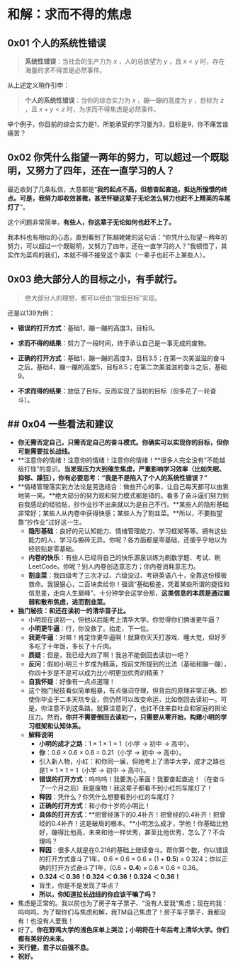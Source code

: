 # 和解：求而不得的焦虑

## 0x01 个人的系统性错误

> **系统性错误**：当社会的生产力为 $x$ ，人的总欲望为 $y$ ，且 $x < y$ 时，存在海量的求不得苦是必然事件。 

从上述定义稍作引申：

> **个人的系统性错误**：当你的综合实力为 $x$ ，蹦一蹦的高度为 $y$ ，目标为 $z$ ，且 $x + y < z$ 时，为求而不得焦虑是必然事件。 

举个例子，你目前的综合实力是1，所能承受的学习量为3，目标是9，你不痛苦谁痛苦？

## 0x02 你凭什么指望一两年的努力，可以超过一个既聪明，又努力了四年，还在一直学习的人？

最近收到了几条私信，大意都是“**我的起点不高，但想奋起直追，抵达所憧憬的终点。可是，我努力却收效甚微，甚至怀疑这辈子无论怎么努力也赶不上精英的车尾灯了**”。

这个问题非常简单，**有些人，你这辈子无论如何也赶不上了。**

我本科也有相似的心态，直到看到了陈越姥姥的这句话：“你凭什么指望一两年的努力，可以超过一个既聪明，又努力了四年，还在一直学习的人？”我顿悟了，其实作为菜鸡的我们，本就不得不接受这个事实（一辈子也赶不上某些人）。

## 0x03 绝大部分人的目标之小，有手就行。

> 绝大部分人的理想，都可以经由“放低目标”实现。

还是以139为例：

- **错误的打开方式**：基础1，蹦一蹦的高度3，目标9。
- **求而不得的结果**：努力了一段时间，终于承认自己是一事无成的废物。

- **正确的打开方式**：基础1，蹦一蹦的高度3，目标3.5；在第一次美滋滋的奋斗之后，基础4，蹦一蹦的高度5，目标8.5；在第二次美滋滋的奋斗之后，基础9。
- **不求而得的结果**：放低了目标，反而实现了当初的目标（但多花了一轮奋斗）。

## ## 0x04 一些看法和建议

- **你无需否定自己，只需否定自己的奋斗模式。你确实可以实现你的目标，但你可能需要拉长战线。**
- **注意你的情绪！注意你的情绪！注意你的情绪！**很多人完全没有“不能越级打怪”的意识。**当发现压力大到催生焦虑，严重影响学习效率（比如失眠、抑郁、躁狂），你有必要思考：“我是不是陷入了个人的系统性错误？”**
- **情绪管理落实到方法论是劳逸结合：做些开心的事，让自己每天都可以由衷地笑一笑。**绝大部分的努力观和努力模式都是错的。看多了奋斗逼们努力到自我感动的经验贴，抄作业抄不出来就以为是自己不行。**某些人的隐形基础非常好；某些人从内卷中获得快感；某些人为了割韭菜。**所以，不要指望靠“抄作业”过好这一生。
  - **隐形基础**：良好的元认知能力、情绪管理能力、学习框架等等。拥有这些能力的人，学习与搬砖无异。你呢？各方面都是零基础，还傻乎乎地以为经验贴是零基础。
  - **内卷的快乐**：有些人已经将自己的快乐源泉训练为刷数学题、考试、刷LeetCode。你呢？别人内卷创造意志力；你内卷消耗意志力。
  - **割韭菜**：我四级考了三次才过、六级没过、考研英语八十，全靠这份模板救命。我狠狠心，二百块卖给你！强调“基础极差，凭着某些所谓的捷径和信息差，走向人生巅峰”、十分钟学会这学会那，**这类信息的本质是通过媚弱和散布焦虑，进而割韭菜。**
- **独门秘技：和还在读初一的清华苗子比。**
  - 小明现在读初一，但他以后能考上清华大学。你觉得你们俩谁更牛逼？
  - **小明更牛逼**：行，你没救了。抬走，下一位。
  - **我更牛逼**：对嘛！肯定你更牛逼啊！就算你天天打游戏、睡大觉，但好歹多吃了十年饭，多长了十斤肉。
  - **质疑**：但是，我已经大四了啊！我总不能倒回去读初一吧？
  - **反问**：假如小明三十岁成为精英，按前文所提到的比法（基础和蹦一蹦），你四十岁是不是可以成为比小明更加优秀的精英？
  - **自我怀疑**：好像有一点点道理！
  - 这个独门秘技看似简单粗暴，有点强词夺理，但背后的原理非常正确。即使你毕业于二本天坑专业，但仍然可以改变命运，比如倒回去读初一。可是，你注意不到这条路，就算注意到了，也扛不住来自社会和家庭的舆论压力。然而，**你并不需要倒回去读初一，只需要从零开始，构建小明的学习框架和认知体系。**
  - **解释说明**
    - **小明的成才之路**：1 × 1 × 1 = 1（小学 → 初中 → 高中）。
    - **你**：0.6 × 0.6 × 0.6 = 0.21（小学 → 初中 → 高中）。
    - 引入新人物，小红：和你同一届，但她考上了清华大学，成才之路也是1 × 1 × 1 = 1（小学 → 初中 → 高中）。
    - **错误的打开方式**：呜呜呜！我要洗心革面！我要奋起直追！（在奋斗了一个月之后）我是废物！我这辈子都看不到小红的车尾灯了！
    - **释因**：凭什么？你凭什么想要看到小红的车尾灯？
    - **正确的打开方式**：和小你十岁的小明比！
    - **具体的打开方式**：**把曾经落下的0.4补齐！把曾经的0.4补齐！把曾经的0.4补齐！这是破局的根本。**小明怎么成才，学他！你基础比他好，蹦得比他高，未来和他一样优秀，甚至比他优秀，怎么了？不合理吗？
    - **释因**：很多人就是在0.216的基础上继续奋斗。帮你算个数，你以错误的打开方式奋斗了1年，0.6 × 0.6 × 0.6 × (1 + **0.5**) = 0.324；你以正确的打开方式奋斗了1年，(0.6 + **0.4**) × 0.6 × 0.6 = 0.36。
    - **0.324 ＜ 0.36！0.324 ＜ 0.36！0.324 ＜ 0.36！**
    - 盲生，你是不是发现了华点？
    - **所以，你知道拉长战线的你应该干嘛了吗？**
- 焦虑是正常的。我以前也为了房子车子票子、“没有人爱我”焦虑；现在的我：呜呜呜，为了帮你们与焦虑和解，我TM自己焦虑了！房子车子票子，我都没有！也没有人爱我！
- 好了。**你在野鸡大学的浅色床单上哭泣；小明将在十年后考上清华大学。你们都有美好的未来。**
- **天行健，君子以自强不息。**
- **祝好。**